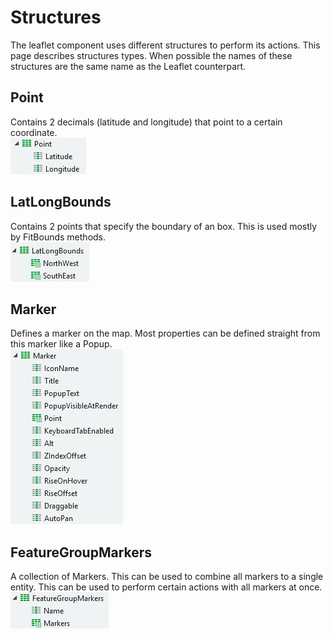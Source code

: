 # Structures

The leaflet component uses different structures to perform its actions. This page describes structures types. When possible the names of these structures are the same name as the Leaflet counterpart.

## Point

Contains 2 decimals (latitude and longitude) that point to a certain coordinate.  
![Point](/images/Structure-Point.jpg)

## LatLongBounds

Contains 2 points that specify the boundary of an box. This is used mostly by FitBounds methods.  
![LatLongBounds](/images/Structure-LatLongBounds.jpg)

## Marker

Defines a marker on the map. Most properties can be defined straight from this marker like a Popup.  
![Marker](/images/Structure-Marker.jpg)

## FeatureGroupMarkers

A collection of Markers. This can be used to combine all markers to a single entity. This can be used to perform certain actions with all markers at once.  
![FeatureGroupMarker](/images/Structure-FeatureGroupMarkers.jpg)
